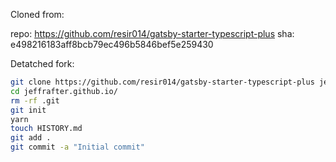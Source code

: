 Cloned from:

repo: https://github.com/resir014/gatsby-starter-typescript-plus
sha: e498216183aff8bcb79ec496b5846bef5e259430

Detatched fork:

```bash
git clone https://github.com/resir014/gatsby-starter-typescript-plus jeffrafter.github.io
cd jeffrafter.github.io/
rm -rf .git
git init
yarn
touch HISTORY.md
git add .
git commit -a "Initial commit"
```

